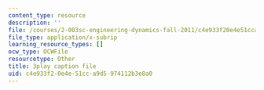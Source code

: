 ```yaml
---
content_type: resource
description: ''
file: /courses/2-003sc-engineering-dynamics-fall-2011/c4e933f20e4e51cca9d5974112b3e8a0_jROTMB142T0.vtt
file_type: application/x-subrip
learning_resource_types: []
ocw_type: OCWFile
resourcetype: Other
title: 3play caption file
uid: c4e933f2-0e4e-51cc-a9d5-974112b3e8a0
---
```

